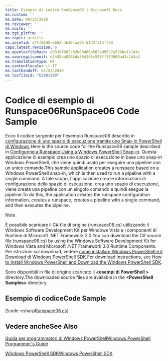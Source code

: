 ```yaml
---
title: Esempio di codice RunSpace06 | Microsoft Docs
ms.custom: ''
ms.date: 09/13/2016
ms.reviewer: ''
ms.suite: ''
ms.tgt_pltfrm: ''
ms.topic: article
ms.assetid: d71f86d5-eb62-4b16-aa95-5fd3f314ffd3
caps.latest.revision: 6
ms.openlocfilehash: d0330f082262b68486a582ed95c7a520be1e184c
ms.sourcegitcommit: e7445ba8203da304286c591ff513900ad1c244a4
ms.translationtype: MT
ms.contentlocale: it-IT
ms.lasthandoff: 04/23/2019
ms.locfileid: "62081309"
---
```

# <a name="runspace06-code-sample"></a><span data-ttu-id="4369f-102">Codice di esempio di Runspace06</span><span class="sxs-lookup"><span data-stu-id="4369f-102">RunSpace06 Code Sample</span></span>

<span data-ttu-id="4369f-103">Ecco il codice sorgente per l'esempio Runspace06 descritto in [configurazione di uno spazio di esecuzione tramite uno Snap-in PowerShell di Windows](http://msdn.microsoft.com/en-us/a7289ee8-9732-49ee-91c7-d533e9538b83).</span><span class="sxs-lookup"><span data-stu-id="4369f-103">Here is the source code for the Runspace06 sample described in [Configuring a Runspace Using a Windows PowerShell Snap-in](http://msdn.microsoft.com/en-us/a7289ee8-9732-49ee-91c7-d533e9538b83).</span></span> <span data-ttu-id="4369f-104">Questa applicazione di esempio crea uno spazio di esecuzione in base uno snap-in Windows PowerShell, che viene quindi usato per eseguire una pipeline con un unico comando.</span><span class="sxs-lookup"><span data-stu-id="4369f-104">This sample application creates a runspace based on a Windows PowerShell snap-in, which is then used to run a pipeline with a single command.</span></span> <span data-ttu-id="4369f-105">A tale scopo, l'applicazione crea le informazioni di configurazione dello spazio di esecuzione, crea uno spazio di esecuzione, viene creata una pipeline con un singolo comando e quindi esegue la pipeline.</span><span class="sxs-lookup"><span data-stu-id="4369f-105">To do this, the application creates the runspace configuration information, creates a runspace, creates a pipeline with a single command, and then executes the pipeline.</span></span>

> [!NOTE]
> <span data-ttu-id="4369f-106">È possibile scaricare il C# file di origine (runspace06.cs) utilizzando il Windows Software Development Kit per Windows Vista e i componenti di Runtime di Microsoft .NET Framework 3.0.</span><span class="sxs-lookup"><span data-stu-id="4369f-106">You can download the C# source file (runspace06.cs) by using the Windows Software Development Kit for Windows Vista and Microsoft .NET Framework 3.0 Runtime Components.</span></span> <span data-ttu-id="4369f-107">Per istruzioni sul download, vedere [come installare Windows PowerShell e il Download di Windows PowerShell SDK](/powershell/developer/installing-the-windows-powershell-sdk).</span><span class="sxs-lookup"><span data-stu-id="4369f-107">For download instructions, see [How to Install Windows PowerShell and Download the Windows PowerShell SDK](/powershell/developer/installing-the-windows-powershell-sdk).</span></span>
>
> <span data-ttu-id="4369f-108">Sono disponibili in file di origine scaricato il  **\<esempi di PowerShell >** directory.</span><span class="sxs-lookup"><span data-stu-id="4369f-108">The downloaded source files are available in the **\<PowerShell Samples>** directory.</span></span>

## <a name="code-sample"></a><span data-ttu-id="4369f-109">Esempio di codice</span><span class="sxs-lookup"><span data-stu-id="4369f-109">Code Sample</span></span>

[!code-csharp[Runspace06.cs](../../powershell-sdk-samples/SDK-2.0/csharp/Runspace06/Runspace06.cs#L11-L85 "Runspace06.cs")]

## <a name="see-also"></a><span data-ttu-id="4369f-110">Vedere anche</span><span class="sxs-lookup"><span data-stu-id="4369f-110">See Also</span></span>

[<span data-ttu-id="4369f-111">Guida per programmatori di Windows PowerShell</span><span class="sxs-lookup"><span data-stu-id="4369f-111">Windows PowerShell Programmer's Guide</span></span>](./windows-powershell-programmer-s-guide.md)

[<span data-ttu-id="4369f-112">Windows PowerShell SDK</span><span class="sxs-lookup"><span data-stu-id="4369f-112">Windows PowerShell SDK</span></span>](../windows-powershell-reference.md)